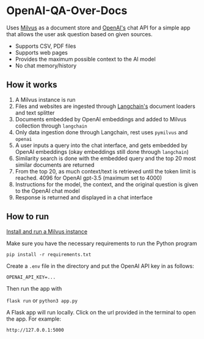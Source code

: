 # OpenAI-QA-Over-Docs

Uses [Milvus](https://milvus.io/) as a document store and [OpenAI's](https://platform.openai.com/docs/models/gpt-3-5) chat API for a simple app that allows the user ask question based on given sources.

- Supports CSV, PDF files
- Supports web pages
- Provides the maximum possible context to the AI model
- No chat memory/history

## How it works

1. A Milvus instance is run
2. Files and websites are ingested through [Langchain's](https://github.com/hwchase17/langchain) document loaders and text splitter
3. Documents embedded by OpenAI embeddings and added to Milvus collection through `langchain`
4. Only data ingestion done through Langchain, rest uses `pymilvus` and `openai`
5. A user inputs a query into the chat interface, and gets embedded by OpenAI embeddings (okay embeddings still done through `langchain`)
6. Similarity search is done with the embedded query and the top 20 most similar documents are returned
7. From the top 20, as much context/text is retrieved until the token limit is reached. 4096 for OpenAI gpt-3.5 (maximum set to 4000)
8. Instructions for the model, the context, and the original question is given to the OpenAI chat model
9. Response is returned and displayed in a chat interface

## How to run

[Install and run a Milvus instance](https://milvus.io/docs/install_standalone-docker.md)

Make sure you have the necessary requirements to run the Python program

`pip install -r requirements.txt`

Create a `.env` file in the directory and put the OpenAI API key in as follows:

`OPENAI_API_KEY=...`

Then run the app with

`flask run` or `python3 app.py`

A Flask app will run locally. Click on the url provided in the terminal to open the app. For example:

`http://127.0.0.1:5000`